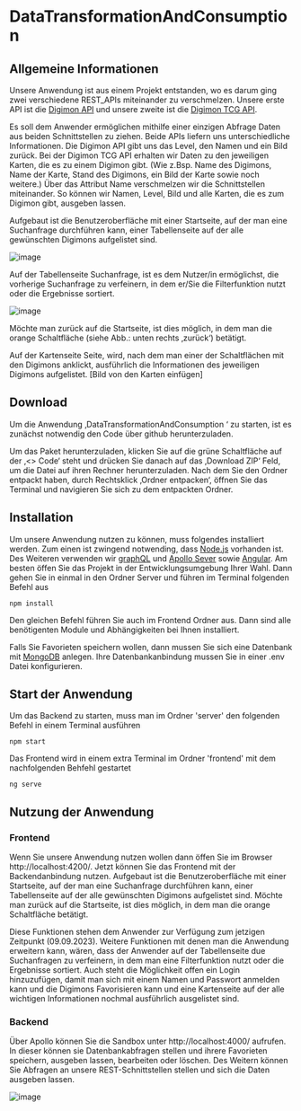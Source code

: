 # DataTransformationAndConsumption

## Allgemeine Informationen

Unsere Anwendung ist aus einem Projekt entstanden, wo es darum ging zwei verschiedene REST_APIs miteinander zu verschmelzen. Unsere erste API ist die [Digimon API](https://digimon-api.vercel.app/) und unsere zweite ist die [Digimon TCG API](https://documenter.getpostman.com/view/14059948/TzecB4fH).

Es soll dem Anwender ermöglichen mithilfe einer einzigen Abfrage Daten aus beiden Schnittstellen zu ziehen. 
Beide APIs liefern uns unterschiedliche Informationen. Die Digimon API gibt uns das Level, den Namen und ein Bild zurück. Bei der Digimon TCG API erhalten wir Daten zu den jeweiligen Karten, die es zu einem Digimon gibt. (Wie z.Bsp. Name des Digimons, Name der Karte, Stand des Digimons, ein Bild der Karte sowie noch weitere.) Über das Attribut Name verschmelzen wir die Schnittstellen miteinander. So können wir Namen, Level, Bild und alle Karten, die es zum Digimon gibt, ausgeben lassen.

Aufgebaut ist die Benutzeroberfläche mit einer Startseite, auf der man eine Suchanfrage durchführen kann, einer Tabellenseite auf der alle gewünschten Digimons aufgelistet sind.

![image](https://user-images.githubusercontent.com/82514219/217797024-ea71a286-cd28-461e-afc7-451c9778b7df.png)

Auf der Tabellenseite Suchanfrage, ist es dem Nutzer/in ermöglichst, die vorherige Suchanfrage zu verfeinern, in dem er/Sie die Filterfunktion nutzt oder die Ergebnisse sortiert. 

![image](https://user-images.githubusercontent.com/82514219/217797148-8842197e-4870-430e-917c-2f7b3207df7c.png)

Möchte man zurück auf die Startseite, ist dies möglich, in dem man die orange Schaltfläche (siehe Abb.: unten rechts ‚zurück‘) betätigt.

Auf der Kartenseite Seite, wird, nach dem man einer der Schaltflächen mit den Digimons anklickt, ausführlich die Informationen des jeweiligen Digimons aufgelistet. 
[Bild von den Karten einfügen]


## Download 

Um die Anwendung ‚DataTransformationAndConsumption ‘ zu starten, ist es zunächst notwendig den Code über github herunterzuladen.

Um das Paket herunterzuladen, klicken Sie auf die grüne Schaltfläche auf der ‚<> Code‘ steht und drücken Sie danach auf das ‚Download ZIP‘ Feld, um die Datei auf ihren Rechner herunterzuladen.
Nach dem Sie den Ordner entpackt haben, durch Rechtsklick ‚Ordner entpacken‘, öffnen Sie das Terminal und navigieren Sie sich zu dem entpackten Ordner.

## Installation

Um unsere Anwendung nutzen zu können, muss folgendes installiert werden. Zum einen ist zwingend notwending, dass [Node.js](https://nodejs.org/en/) vorhanden ist. Des Weiteren verwenden wir [graphQL](https://graphql.org/) und [Apollo Sever](https://www.apollographql.com/docs/apollo-server/) sowie [Angular](https://angular.io/).
Am besten öffen Sie das Projekt in der Entwicklungsumgebung Ihrer Wahl. Dann gehen Sie in einmal in den Ordner Server und führen im Terminal folgenden Befehl aus

```
npm install
```
Den gleichen Befehl führen Sie auch im Frontend Ordner aus. Dann sind alle benötigenten Module und Abhängigkeiten bei Ihnen installiert.

Falls Sie Favorieten speichern wollen, dann mussen Sie sich eine Datenbank mit [MongoDB](https://www.mongodb.com/) anlegen. Ihre Datenbankanbindung mussen Sie in einer .env Datei konfigurieren.

## Start der Anwendung

Um das Backend zu starten, muss man im Ordner 'server' den folgenden Befehl in einem Terminal ausführen 
```
npm start
```
Das Frontend wird in einem extra Terminal im Ordner 'frontend' mit dem nachfolgenden Behfehl gestartet
```
ng serve
```

## Nutzung der Anwendung

### Frontend 

Wenn Sie unsere Anwendung nutzen wollen dann öffen Sie im Browser  http://localhost:4200/. Jetzt können Sie das Frontend mit der Backendanbindung nutzen.
Aufgebaut ist die Benutzeroberfläche mit einer Startseite, auf der man eine Suchanfrage durchführen kann, einer Tabellenseite auf der alle gewünschten Digimons aufgelistet sind. Möchte man zurück auf die Startseite, ist dies möglich, in dem man die orange Schaltfläche betätigt.

Diese Funktionen stehen dem Anwender zur Verfügung zum jetzigen Zeitpunkt (09.09.2023). Weitere Funktionen mit denen man die Anwendung erweitern kann, wären, dass der Anwender auf der Tabellenseite due Suchanfragen zu verfeinern, in dem man eine Filterfunktion nutzt oder die Ergebnisse sortiert. Auch steht die Möglichkeit offen ein Login hinzuzufügen, damit man sich mit einem Namen und Passwort anmelden kann und die Digimons Favorisieren kann und eine Kartenseite auf der alle wichtigen Informationen nochmal ausführlich ausgelistet sind.


### Backend

Über Apollo können Sie die Sandbox unter http://localhost:4000/ aufrufen. In dieser können sie Datenbankabfragen stellen und ihrere Favorieten speichern, ausgeben lassen, bearbeiten oder löschen. Des Weitern können Sie Abfragen an unsere REST-Schnittstellen stellen und sich die Daten ausgeben lassen. 

![image](https://user-images.githubusercontent.com/82514219/217786243-36dbda65-d13e-4425-8fd5-0a9ae2bf922e.png)
